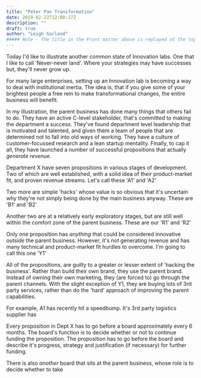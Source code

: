```yaml
---
title: "Peter Pan Transformation"
date: 2019-02-22T12:00:17Z
description: ""
draft: true
author: "Leigh Garland"
##### Note - The title in the Front matter above is replayed at the top of the rendered article
---
```


Today I'd like to illustrate another common state of Innovation labs. One that I like to call 'Never-never land'. Where your strategies may have successes but, they'll never grow up.

For many large enterprises, setting up an Innovation lab is becoming a way to deal with institutional inertia. The idea is, that if you give some of your brightest people a free rein to make transformational changes, the entire business will benefit.

In my illustration, the parent business has done many things that others fail to do. They have an active C-level stakeholder, that's committed to making the department a success. They've found department level leadership that is motivated and talented, and given them a team of people that are determined not to fall into old ways of working. They have a culture of customer-focussed research and a lean startup mentality. Finally, to cap it all, they have launched a number of successful propositions that actually _generate revenue_.

Department X have seven propositions in various stages of development. Two of which are well established, with a solid idea of  their product-market fit, and proven revenue streams. Let's call these 'A1' and 'A2'

Two more are simple 'hacks' whose value is so obvious that it's uncertain why they're not simply being done by the main business anyway. These are 'B1' and 'B2'

Another two are at a relatively early exploratory stages, but are still well within the comfort zone of the parent business. These are our 'R1' and 'R2'

Only one proposition has _anything_ that could be considered innovative _outside_ the parent business. However, it's not generating revenue and has many technical and product-market fit hurdles to overcome. I'm going to call this one 'Y1'

All of the propositions, are guilty to a greater or lesser extent of 'hacking the business'. Rather than build their own brand, they use the parent brand. Instead of owning their own marketing, they  (are forced to) go through the parent channels. With the slight exception of Y1, they are buying lots of 3rd party services, rather than do the 'hard' approach of improving the parent capabilities.

For example, A1 has recently hit a speedbump. It's 3rd party logistics supplier has

Every proposition in Dept X has to go before a board approximately every 6 months. The board's function is to decide whether or not to continue funding the proposition. The proposition has to go before the board and describe it's progress, strategy and justification (if necessary) for further funding.

There is also _another_ board that sits at the parent business, whose role is to decide whether to take



